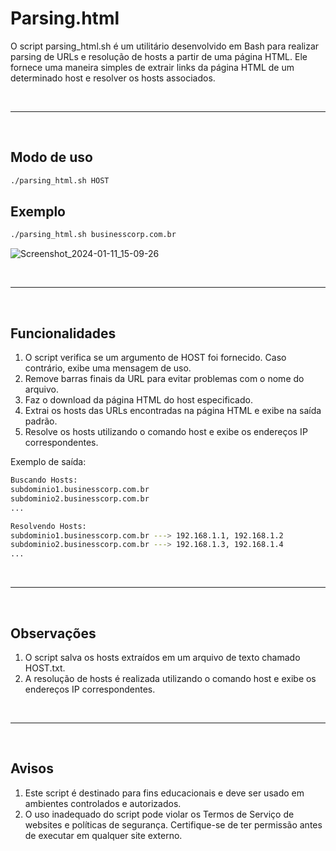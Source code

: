 # Parsing.html
O script parsing_html.sh é um utilitário desenvolvido em Bash para realizar parsing de URLs e resolução de hosts a partir de uma página HTML. Ele fornece uma maneira simples de extrair links da página HTML de um determinado host e resolver os hosts associados.

<br>

---

<br>

## **Modo de uso**
```bash
./parsing_html.sh HOST
```

## **Exemplo**
```bash
./parsing_html.sh businesscorp.com.br
```

![Screenshot_2024-01-11_15-09-26](https://github.com/arthurcortesr/Parsing.html/assets/55396654/2b32182e-41a4-418c-9dca-ca847897859e)

<br>

---

<br>

## **Funcionalidades**

1. O script verifica se um argumento de HOST foi fornecido. Caso contrário, exibe uma mensagem de uso.
2. Remove barras finais da URL para evitar problemas com o nome do arquivo.
3. Faz o download da página HTML do host especificado.
4. Extrai os hosts das URLs encontradas na página HTML e exibe na saída padrão.
5. Resolve os hosts utilizando o comando host e exibe os endereços IP correspondentes.

Exemplo de saída:
```bash
Buscando Hosts:
subdominio1.businesscorp.com.br
subdominio2.businesscorp.com.br
...

Resolvendo Hosts:
subdominio1.businesscorp.com.br ---> 192.168.1.1, 192.168.1.2
subdominio2.businesscorp.com.br ---> 192.168.1.3, 192.168.1.4
...
```

<br>

---

<br>

## **Observações**

1. O script salva os hosts extraídos em um arquivo de texto chamado HOST.txt.
2. A resolução de hosts é realizada utilizando o comando host e exibe os endereços IP correspondentes.

<br>

---

<br>

## **Avisos**

1. Este script é destinado para fins educacionais e deve ser usado em ambientes controlados e autorizados.
2. O uso inadequado do script pode violar os Termos de Serviço de websites e políticas de segurança. Certifique-se de ter permissão antes de executar em qualquer site externo.




















